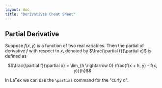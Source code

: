 ```yaml
---
layout: doc
title: "Derivatives Cheat Sheet"
---
```


## Partial Derivative

Suppose $f(x, y)$ is a function of two real variables. Then the partial of derivative $f$ with respect to $x$, denoted by $\frac{\partial f}{\partial x}$ is defined as

$$\frac{\partial f}{\partial x} = \lim_{h \rightarrow 0} \frac{f(x + h, y) - f(x, y)}{h}$$

In LaTex we can use the `\partial` command for the "curly d".
